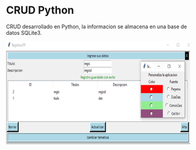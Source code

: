 


# CRUD Python

CRUD desarrollado en Python, la informacion se almacena en una base de datos SQLite3.

<img src="./img/crud t.PNG" width="500" height="280">